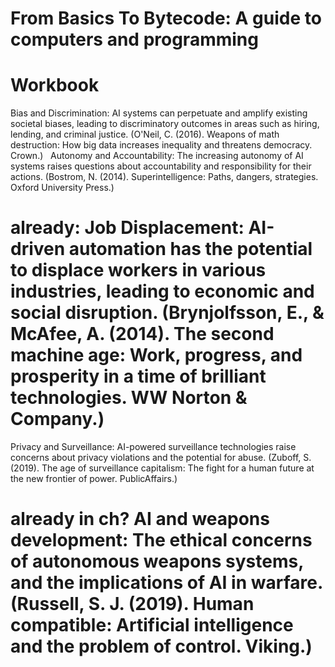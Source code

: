 # From Basics To Bytecode: A guide to computers and programming
# Workbook

Bias and Discrimination: AI systems can perpetuate and amplify existing societal biases, leading to discriminatory outcomes in areas such as hiring, lending, and criminal justice. (O'Neil, C. (2016). Weapons of math destruction: How big data increases inequality and threatens democracy. Crown.)   
Autonomy and Accountability: The increasing autonomy of AI systems raises questions about accountability and responsibility for their actions. (Bostrom, N. (2014). Superintelligence: Paths, dangers, strategies. Oxford University Press.)
# already: Job Displacement: AI-driven automation has the potential to displace workers in various industries, leading to economic and social disruption. (Brynjolfsson, E., & McAfee, A. (2014). The second machine age: Work, progress, and prosperity in a time of brilliant technologies. WW Norton & Company.)   
Privacy and Surveillance: AI-powered surveillance technologies raise concerns about privacy violations and the potential for abuse. (Zuboff, S. (2019). The age of surveillance capitalism: The fight for a human future at the new frontier of power. PublicAffairs.)   
# already in ch? AI and weapons development: The ethical concerns of autonomous weapons systems, and the implications of AI in warfare. (Russell, S. J. (2019). Human compatible: Artificial intelligence and the problem of control. Viking.)
